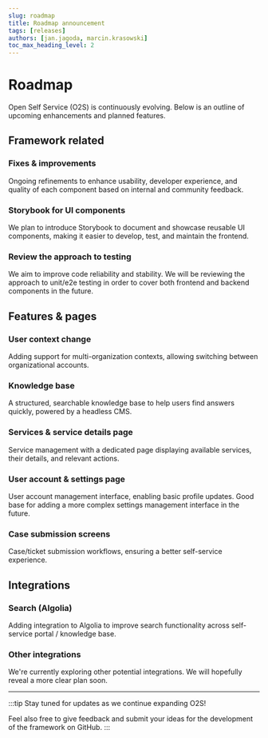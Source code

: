 ```yaml
---
slug: roadmap
title: Roadmap announcement
tags: [releases]
authors: [jan.jagoda, marcin.krasowski]
toc_max_heading_level: 2
---
```


# Roadmap

Open Self Service (O2S) is continuously evolving. Below is an outline of upcoming enhancements and planned features.

<!--truncate-->

## Framework related

### Fixes & improvements
Ongoing refinements to enhance usability, developer experience, and quality of each component based on internal and community feedback.

### Storybook for UI components
We plan to introduce Storybook to document and showcase reusable UI components, making it easier to develop, test, and maintain the frontend.

### Review the approach to testing
We aim to improve code reliability and stability. We will be reviewing the approach to unit/e2e testing in order to cover both frontend and backend components in the future.

## Features & pages

### User context change
Adding support for multi-organization contexts, allowing switching between organizational accounts.

### Knowledge base
A structured, searchable knowledge base to help users find answers quickly, powered by a headless CMS.

### Services & service details page
Service management with a dedicated page displaying available services, their details, and relevant actions.

### User account & settings page
User account management interface, enabling basic profile updates. Good base for adding a more complex settings management interface in the future.

### Case submission screens
Case/ticket submission workflows, ensuring a better self-service experience.

## Integrations

### Search (Algolia)
Adding integration to Algolia to improve search functionality across self-service portal / knowledge base.

### Other integrations
We're currently exploring other potential integrations. We will hopefully reveal a more clear plan soon.

---

:::tip
Stay tuned for updates as we continue expanding O2S!

Feel also free to give feedback and submit your ideas for the development of the framework on GitHub.
:::
